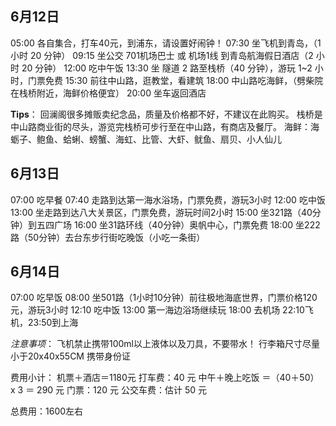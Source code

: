 ## 6月12日

05:00 各自集合，打车40元，到浦东，请设置好闹钟！
07:30 坐飞机到青岛，（1 小时 20 分钟）
09:15 坐公交 701机场巴士 或 机场1线 到青岛航海假日酒店（2 小时 20 分钟）
12:00 吃中午饭
13:30 坐 隧道 2 路至栈桥（40 分钟），游玩 1~2 小时，门票免费
15:30 前往中山路，逛教堂，看建筑
18:00 中山路吃海鲜，（劈柴院在栈桥附近，海鲜价格便宜）
20:00 坐车返回酒店

**Tips**：
回澜阁很多摊贩卖纪念品，质量及价格都不好，不建议在此购买。
栈桥是中山路商业街的尽头，游览完栈桥可步行至在中山路，有商店及餐厅。
海鲜：海蛎子、鲍鱼、蛤蜊、螃蟹、海虹、比管、大虾、鱿鱼、扇贝、小人仙儿

## 6月13日

07:00 吃早餐
07:40 走路到达第一海水浴场，门票免费，游玩3小时
12:00 吃中饭
13:00 坐走路到达八大关景区，门票免费，游玩时间2小时
15:00 坐321路（40分钟）到五四广场
16:00 坐31路环线（40分钟）奥帆中心，门票免费 
18:00 坐222路（50分钟）去台东步行街吃晚饭（小吃一条街）

## 6月14日

07:00 吃早饭
08:00 坐501路（1小时10分钟）前往极地海底世界，门票价格120元，游玩3小时
12:10 吃中饭
13:00 第一海边浴场继续玩
18:00 去机场
22:10飞机，23:50到上海

*注意事项*：
飞机禁止携带100ml以上液体以及刀具，不要带水！
行李箱尺寸尽量小于20x40x55CM
携带身份证

费用小计：
机票＋酒店＝1180元
打车费：40 元
中午＋晚上吃饭 ＝（40＋50） x 3  ＝ 290 元
门票：120 元
公交车费：估计 50 元

总费用：1600左右
